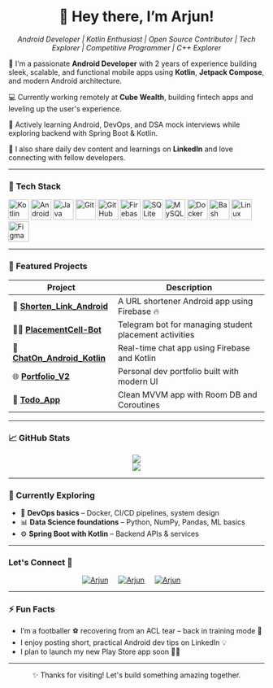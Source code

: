 <h1 align="center">👋 Hey there, I’m Arjun!</h1>

<p align="center">
  <i> Android Developer | Kotlin Enthusiast | Open Source Contributor | Tech Explorer | Competitive Programmer | C++ Explorer</i>
</p>

🎯 I'm a passionate **Android Developer** with 2 years of experience building sleek, scalable, and functional mobile apps using **Kotlin**, **Jetpack Compose**, and modern Android architecture.

💻 Currently working remotely at **Cube Wealth**, building fintech apps and leveling up the user's experience.

🧠 Actively learning Android, DevOps, and DSA mock interviews while exploring backend with Spring Boot & Kotlin.

📢 I also share daily dev content and learnings on **LinkedIn** and love connecting with fellow developers.

---

### 🧰 Tech Stack

<p align="left">
  <a href="https://kotlinlang.org/" target="_blank"><img src="https://cdn.jsdelivr.net/gh/devicons/devicon/icons/kotlin/kotlin-original.svg" width="40" height="40" alt="Kotlin"/></a>
  <a href="https://developer.android.com/studio" target="_blank"><img src="https://cdn.jsdelivr.net/gh/devicons/devicon/icons/androidstudio/androidstudio-original.svg" width="40" height="40" alt="Android Studio"/></a>
  <a href="https://www.java.com/" target="_blank"><img src="https://cdn.jsdelivr.net/gh/devicons/devicon/icons/java/java-original.svg" width="40" height="40" alt="Java"/></a>
  <a href="https://git-scm.com/" target="_blank"><img src="https://cdn.jsdelivr.net/gh/devicons/devicon/icons/git/git-original.svg" width="40" height="40" alt="Git"/></a>
  <a href="https://github.com/" target="_blank"><img src="https://cdn.jsdelivr.net/gh/devicons/devicon/icons/github/github-original.svg" width="40" height="40" alt="GitHub"/></a>
  <a href="https://firebase.google.com/" target="_blank"><img src="https://www.vectorlogo.zone/logos/firebase/firebase-icon.svg" width="40" height="40" alt="Firebase"/></a>
  <a href="https://www.sqlite.org/" target="_blank"><img src="https://cdn.jsdelivr.net/gh/devicons/devicon/icons/sqlite/sqlite-original.svg" width="40" height="40" alt="SQLite"/></a>
  <a href="https://www.mysql.com/" target="_blank"><img src="https://cdn.jsdelivr.net/gh/devicons/devicon/icons/mysql/mysql-original.svg" width="40" height="40" alt="MySQL"/></a>
  <a href="https://www.docker.com/" target="_blank"><img src="https://cdn.jsdelivr.net/gh/devicons/devicon/icons/docker/docker-original.svg" width="40" height="40" alt="Docker"/></a>
  <a href="https://www.gnu.org/software/bash/" target="_blank"><img src="https://cdn.jsdelivr.net/gh/devicons/devicon/icons/bash/bash-original.svg" width="40" height="40" alt="Bash"/></a>
  <a href="https://www.linux.org/" target="_blank"><img src="https://cdn.jsdelivr.net/gh/devicons/devicon/icons/linux/linux-original.svg" width="40" height="40" alt="Linux"/></a>
  <a href="https://www.figma.com/" target="_blank"><img src="https://cdn.jsdelivr.net/gh/devicons/devicon/icons/figma/figma-original.svg" width="40" height="40" alt="Figma"/></a>
</p>

---

### 💼 Featured Projects

| Project | Description |
|--------|-------------|
| 🔗 [**Shorten_Link_Android**](https://github.com/Arjun07byte/Shorten_Link_Android) | A URL shortener Android app using Firebase 🔥 |
| 🧑‍🎓 [**PlacementCell-Bot**](https://github.com/Arjun07byte/PlacementCell-Bot) | Telegram bot for managing student placement activities |
| 💬 [**ChatOn_Android_Kotlin**](https://github.com/Arjun07byte/ChatOn_Android_Kotlin) | Real-time chat app using Firebase and Kotlin |
| 🌐 [**Portfolio_V2**](https://github.com/Arjun07byte/Portfolio_V2) | Personal dev portfolio built with modern UI |
| 📝 [**Todo_App**](https://github.com/Arjun07byte/Todo_App) | Clean MVVM app with Room DB and Coroutines |

---

### 📈 GitHub Stats

<p align="center">
  <img src="https://github-readme-stats.vercel.app/api?username=Arjun07byte&show_icons=true&theme=tokyonight" /><br>
  <img src="https://github-readme-streak-stats.herokuapp.com?user=Arjun07byte&theme=tokyonight" />
</p>

---

### 🌱 Currently Exploring

- 🧪 **DevOps basics** – Docker, CI/CD pipelines, system design
- 📊 **Data Science foundations** – Python, NumPy, Pandas, ML basics
- ⚙️ **Spring Boot with Kotlin** – Backend APIs & services

---

### Let's Connect 🤝

<div style="display:flex; justify-content:center;margin-bottom:10px">
 <a href="https://www.linkedin.com/in/arjun--yadav/" target="_blank">
<img src=https://img.shields.io/badge/linkedin-%231E77B5.svg?&style=for-the-badge&logo=linkedin&logoColor=white alt=Arjun Yadav Linkedin style="margin-right: 20px;" />
</a>
 
 <a href="https://github.com/Arjun07byte" target="_blank">
<img src=https://img.shields.io/badge/GitHub-100000?style=for-the-badge&logo=github&logoColor=white alt=Arjun Yadav GitHub style="margin-right: 20px;" />
</a>


<a href="mailto:ajyadav2002ay@gmail.com" target="_blank">
<img src="https://img.shields.io/badge/gmail-D14836?style=for-the-badge&logo=gmail&logoColor=white" alt=Arjun Yadav gmail style="margin-right: 20px;" />
</a>
     
</div>  

---

### ⚡ Fun Facts

- I’m a footballer ⚽️ recovering from an ACL tear – back in training mode 💪
- I enjoy posting short, practical Android dev tips on LinkedIn 💡
- I plan to launch my new Play Store app soon 📱🚀

---

<p align="center">✨ Thanks for visiting! Let's build something amazing together.</p>
